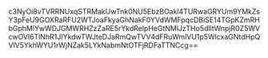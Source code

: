 c3NyOi8vTVRRNUxqSTRMakUwTnk0NU5EbzBOakl4TURwaGRYUm9YMkZsY3pFeU9GOXRaRFU2WTJoaFkyaGhNakF0YVdWMFpqcDBiSE14TGpKZmRHbGphMlYwWDJGMWRHZzZaRE5rYkdRelpHeGtNMlJzTHo5dlltWnpjR0Z5WVcwOVl6TlNhR1JIYkdwTWJteDJaRmQwTVV4dFRuWmlVU1p5WlcxaGNtdHpQVlV5YkhWYU1rWjNZak5LYkNabmNtOTFjRDFaTTNCcg==
